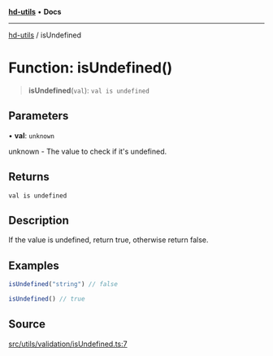 [**hd-utils**](../README.md) • **Docs**

***

[hd-utils](../globals.md) / isUndefined

# Function: isUndefined()

> **isUndefined**(`val`): `val is undefined`

## Parameters

• **val**: `unknown`

unknown - The value to check if it's undefined.

## Returns

`val is undefined`

## Description

If the value is undefined, return true, otherwise return false.

## Examples

```ts
isUndefined("string") // false
```

```ts
isUndefined() // true
```

## Source

[src/utils/validation/isUndefined.ts:7](https://github.com/AhmadHddad/h-utils/blob/b1dfa95e218c9605f39fc234662ef50e62fadcb8/src/utils/validation/isUndefined.ts#L7)
